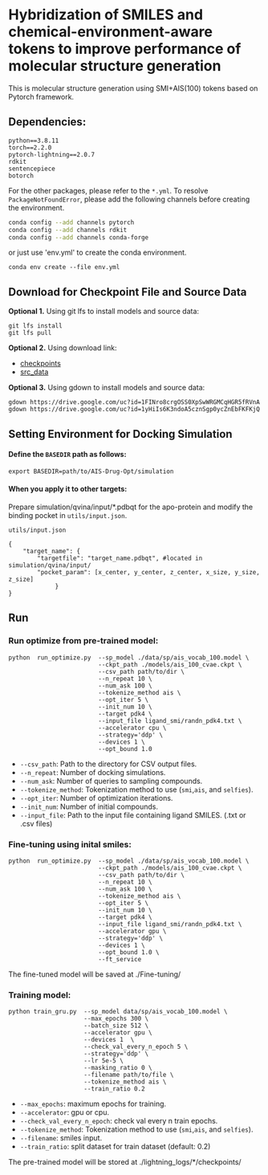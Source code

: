 Hybridization of SMILES and chemical-environment-aware tokens to improve performance of molecular structure generation
===
This is molecular structure generation using SMI+AIS(100) tokens based on Pytorch framework.

## Dependencies:
```pip-requirements
python==3.8.11
torch==2.2.0
pytorch-lightning==2.0.7
rdkit
sentencepiece
botorch
```
For the other packages, please refer to the `*.yml`. To resolve  `PackageNotFoundError`, please add the following channels before creating the environment. 

```bash
conda config --add channels pytorch
conda config --add channels rdkit
conda config --add channels conda-forge
```
or just use 'env.yml' to create the conda environment.
```
conda env create --file env.yml
```

## Download for Checkpoint File and Source Data
**Optional 1.** Using git lfs to install models and source data:
```
git lfs install
git lfs pull
```

**Optional 2.** Using download link:
   - [checkpoints<sub>](https://docs.google.com/uc?export=download&id=1FINro8crgOSS0XpSwWRGMCqHGR5fRVnA) 
   - [src_data<sub>](https://docs.google.com/uc?export=download&id=1yHiIs6K3ndoA5cznSgp0ycZnEbFKFKjQ)

**Optional 3.** Using gdown to install models and source data:
```
gdown https://drive.google.com/uc?id=1FINro8crgOSS0XpSwWRGMCqHGR5fRVnA
gdown https://drive.google.com/uc?id=1yHiIs6K3ndoA5cznSgp0ycZnEbFKFKjQ
```
 
## Setting Environment for Docking Simulation
#### Define the `BASEDIR` path as follows:
```
export BASEDIR=path/to/AIS-Drug-Opt/simulation
```
#### When you apply it to other targets:
Prepare simulation/qvina/input/*.pdbqt for the apo-protein and modify the binding pocket in `utils/input.json`.
```
utils/input.json

{
    "target_name": {
        "targetfile": "target_name.pdbqt", #located in simulation/qvina/input/
        "pocket_param": [x_center, y_center, z_center, x_size, y_size, z_size]
             }
}
```

## Run
### Run optimize from pre-trained model:
```
python  run_optimize.py  --sp_model ./data/sp/ais_vocab_100.model \
                         --ckpt_path ./models/ais_100_cvae.ckpt \
                         --csv_path path/to/dir \
                         --n_repeat 10 \
                         --num_ask 100 \
                         --tokenize_method ais \
                         --opt_iter 5 \
                         --init_num 10 \
                         --target pdk4 \
                         --input_file ligand_smi/randn_pdk4.txt \
                         --accelerator cpu \
                         --strategy='ddp' \
                         --devices 1 \
                         --opt_bound 1.0
```
* `--csv_path`: Path to the directory for CSV output files.
* `--n_repeat`: Number of docking simulations.
* `--num_ask`: Number of queries to sampling compounds.
* `--tokenize_method`: Tokenization method to use (`smi`,`ais`, and `selfies`).
* `--opt_iter`: Number of optimization iterations.
* `--init_num`: Number of initial compounds.
* `--input_file`: Path to the input file containing ligand SMILES. (.txt or .csv files)

### Fine-tuning using inital smiles:
```
python  run_optimize.py  --sp_model ./data/sp/ais_vocab_100.model \
                         --ckpt_path ./models/ais_100_cvae.ckpt \
                         --csv_path path/to/dir \
                         --n_repeat 10 \
                         --num_ask 100 \
                         --tokenize_method ais \
                         --opt_iter 5 \ 
                         --init_num 10 \                     
                         --target pdk4 \
                         --input_file ligand_smi/randn_pdk4.txt \                      
                         --accelerator gpu \
                         --strategy='ddp' \                  
                         --devices 1 \
                         --opt_bound 1.0 \
                         --ft_service                     
``` 

The fine-tuned model will be saved at ./Fine-tuning/
 
### Training model:
```
python train_gru.py  --sp_model data/sp/ais_vocab_100.model \
                     --max_epochs 300 \
                     --batch_size 512 \
                     --accelerator gpu \
                     --devices 1  \
                     --check_val_every_n_epoch 5 \
                     --strategy='ddp' \
                     --lr 5e-5 \
                     --masking_ratio 0 \
                     --filename path/to/file \
                     --tokenize_method ais \
                     --train_ratio 0.2
```
* `--max_epochs`: maximum epochs for training.
* `--accelerator`: gpu or cpu.
* `--check_val_every_n_epoch`: check val every n train epochs.
* `--tokenize_method`: Tokenization method to use (`smi`,`ais`, and `selfies`).
* `--filename`: smiles input.
* `--train_ratio`: split dataset for train dataset (default: 0.2)

The pre-trained model will be stored at ./lightning_logs/*/checkpoints/
